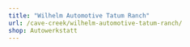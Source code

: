 ```yaml
---
title: "Wilhelm Automotive Tatum Ranch"
url: /cave-creek/wilhelm-automotive-tatum-ranch/
shop: Autowerkstatt
---
```


